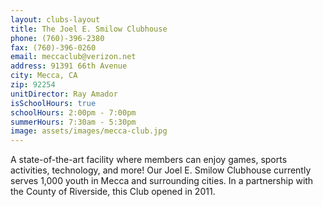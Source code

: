 ```yaml
---
layout: clubs-layout
title: The Joel E. Smilow Clubhouse
phone: (760)-396-2380
fax: (760)-396-0260
email: meccaclub@verizon.net
address: 91391 66th Avenue
city: Mecca, CA
zip: 92254
unitDirector: Ray Amador
isSchoolHours: true
schoolHours: 2:00pm - 7:00pm
summerHours: 7:30am - 5:30pm
image: assets/images/mecca-club.jpg
---
```


A state-of-the-art facility where members can enjoy games, sports activities, technology, and more! Our Joel E. Smilow Clubhouse currently serves 1,000 youth in Mecca and surrounding cities. In a partnership with the County of Riverside, this Club opened in 2011.
